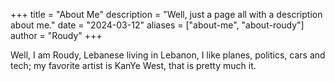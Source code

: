 +++
title = "About Me"
description = "Well, just a page all with a description about me."
date = "2024-03-12"
aliases = ["about-me", "about-roudy"]
author = "Roudy"
+++

Well, I am Roudy, Lebanese living in Lebanon, I like planes, politics, cars and tech; my favorite artist is KanYe West, that is pretty much it.

